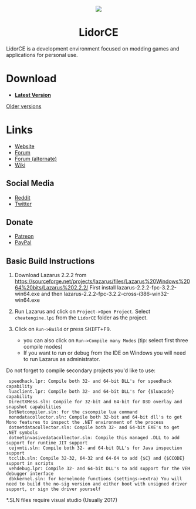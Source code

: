<p align="center">
    <a href="https://github.com/cheat-engine/cheat-engine/raw/master/Cheat%20Engine/images">
        <img src="https://github.com/cheat-engine/cheat-engine/raw/master/Cheat%20Engine/images/celogo.png" />
    </a>
</p>

<h1 align="center">LidorCE</h1>

LidorCE is a development environment focused on modding games and applications for personal use.


# Download

  * **[Latest Version](https://github.com/cheat-engine/cheat-engine/releases/latest)**

[Older versions](https://github.com/cheat-engine/cheat-engine/releases)


# Links

  * [Website](https://www.cheatengine.org)
  * [Forum](https://forum.cheatengine.org)
  * [Forum (alternate)](https://fearlessrevolution.com/index.php)
  * [Wiki](https://wiki.cheatengine.org/index.php?title=Main_Page)

## Social Media

  * [Reddit](https://reddit.com/r/cheatengine)
  * [Twitter](https://twitter.com/_cheatengine)

## Donate

  * [Patreon](https://www.patreon.com/cheatengine)
  * [PayPal](https://www.paypal.com/xclick/business=dark_byte%40hotmail.com&no_note=1&tax=0&lc=US)


## Basic Build Instructions

  1. Download Lazarus 2.2.2 from https://sourceforge.net/projects/lazarus/files/Lazarus%20Windows%2064%20bits/Lazarus%202.2.2/ First install lazarus-2.2.2-fpc-3.2.2-win64.exe and then lazarus-2.2.2-fpc-3.2.2-cross-i386-win32-win64.exe
  
  2. Run Lazarus and click on `Project->Open Project`. Select `cheatengine.lpi` from the `LidorCE` folder as the project.
  3. Click on `Run->Build` or press <kbd>SHIFT+F9</kbd>.
      * you can also click on `Run->Compile many Modes` (tip: select first three compile modes)
      * If you want to run or debug from the IDE on Windows you will need to run Lazarus as administrator.
      
  Do not forget to compile secondary projects you'd like to use:
  
     speedhack.lpr: Compile both 32- and 64-bit DLL's for speedhack capability
     luaclient.lpr: Compile both 32- and 64-bit DLL's for {$luacode} capability
     DirectXMess.sln: Compile for 32-bit and 64-bit for D3D overlay and snapshot capabilities
     DotNetcompiler.sln: for the cscompile lua command
     monodatacollector.sln: Compile both 32-bit and 64-bit dll's to get Mono features to inspect the .NET environment of the process    
     dotnetdatacollector.sln: Compile both 32- and 64-bit EXE's to get .NET symbols
     dotnetinvasivedatacollector.sln: Compile this managed .DLL to add support for runtime JIT support
     cejvmti.sln: Compile both 32- and 64-bit DLL's for Java inspection support
     tcclib.sln: Compile 32-32, 64-32 and 64-64 to add {$C} and {$CCODE} support in scripts
     vehdebug.lpr: Compile 32- and 64-bit DLL's to add support for the VEH debugger interface
     dbkkernel.sln: for kernelmode functions (settings->extra) You will need to build the no-sig version and either boot with unsigned driver support, or sign the driver yourself    
    
*.SLN files require visual studio (Usually 2017)
